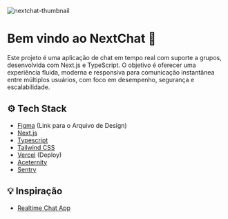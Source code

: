 ![nextchat-thumbnail](https://github.com/user-attachments/assets/42068054-fc9e-4a3b-96f3-fa395947dc80)
# Bem vindo ao NextChat 👋

Este projeto é uma aplicação de chat em tempo real com suporte a grupos, desenvolvida com Next.js e TypeScript. O objetivo é oferecer uma experiência fluida, moderna e responsiva para comunicação instantânea entre múltiplos usuários, com foco em desempenho, segurança e escalabilidade.



## ⚙️ Tech Stack

- [Figma](https://www.figma.com/design/WfFN4XV35CfTXFjdrx9MMd/NextChat?node-id=1-2&t=5AzFnGNf3w2G7hud-1) (Link para o Arquivo de Design)
- [Next.js](https://nextjs.org/)
- [Typescript](https://www.typescriptlang.org/)
- [Tailwind CSS](https://tailwindcss.com/)
- [Vercel](https://vercel.com/) (Deploy)
- [Aceternity](https://ui.aceternity.com/)
- [Sentry](https://sentry.io/)



## 💡 Inspiração

- [Realtime Chat App](https://vercel.com/templates/next.js/realtime-chat-app)
